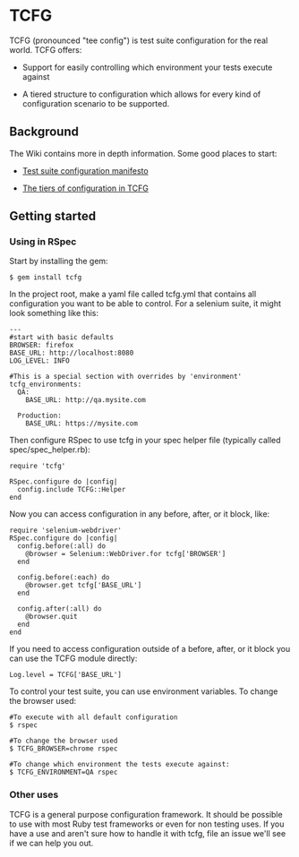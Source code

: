 TCFG
====

TCFG (pronounced "tee config") is test suite configuration for the real world.  TCFG offers:

* Support for easily controlling which environment your tests execute against

* A tiered structure to configuration which allows for every kind of configuration scenario to be supported.

Background
----------

The Wiki contains more in depth information.  Some good places to start:

* [Test suite configuration manifesto](https://github.com/rschultheis/tcfg/wiki/Test-Suite-Configuration-Manifesto)

* [The tiers of configuration in TCFG](https://github.com/rschultheis/tcfg/wiki/The-tiers-of-configuration-in-TCFG)


Getting started
---------------

### Using in RSpec

Start by installing the gem:

    $ gem install tcfg

In the project root, make a yaml file called tcfg.yml that contains all configuration you want to be able to control.  For a selenium suite, it might look something like this:

    ---
    #start with basic defaults
    BROWSER: firefox
    BASE_URL: http://localhost:8080
    LOG_LEVEL: INFO

    #This is a special section with overrides by 'environment'
    tcfg_environments:
      QA:
        BASE_URL: http://qa.mysite.com

      Production:
        BASE_URL: https://mysite.com

Then configure RSpec to use tcfg in your spec helper file (typically called spec/spec_helper.rb):

    require 'tcfg'

    RSpec.configure do |config|
      config.include TCFG::Helper
    end

Now you can access configuration in any before, after, or it block, like:

    require 'selenium-webdriver'
    RSpec.configure do |config|
      config.before(:all) do
        @browser = Selenium::WebDriver.for tcfg['BROWSER']
      end

      config.before(:each) do
        @browser.get tcfg['BASE_URL']
      end

      config.after(:all) do
        @browser.quit
      end
    end

If you need to access configuration outside of a before, after, or it block you can use the TCFG module directly:

    Log.level = TCFG['BASE_URL']

To control your test suite, you can use environment variables.  To change the browser used:

    #To execute with all default configuration
    $ rspec

    #To change the browser used
    $ TCFG_BROWSER=chrome rspec

    #To change which environment the tests execute against:
    $ TCFG_ENVIRONMENT=QA rspec


### Other uses

TCFG is a general purpose configuration framework.  It should be possible to use with most Ruby test frameworks or even for non testing uses.  If you have a use and aren't sure how to handle it with tcfg, file an issue we'll see if we can help you out.


